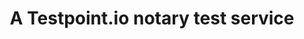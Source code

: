 ---
layout: page
title: A Testpoint.io notary test service
classWrapper: nry
description: A Notary can be used to prove a message existed. This enables secure-by-design B2B protocols that require less trust to function. This increases efficiency where it reduces the need for expensive and unreliable perimeter security.
pageName: nry
diagram: /images/diagrams/test-nry.png
diagramMobile: /images/diagrams/test-nry-mobile.png
tabsTitle: Notary 
permalink: /nry
tagline: Notary
---